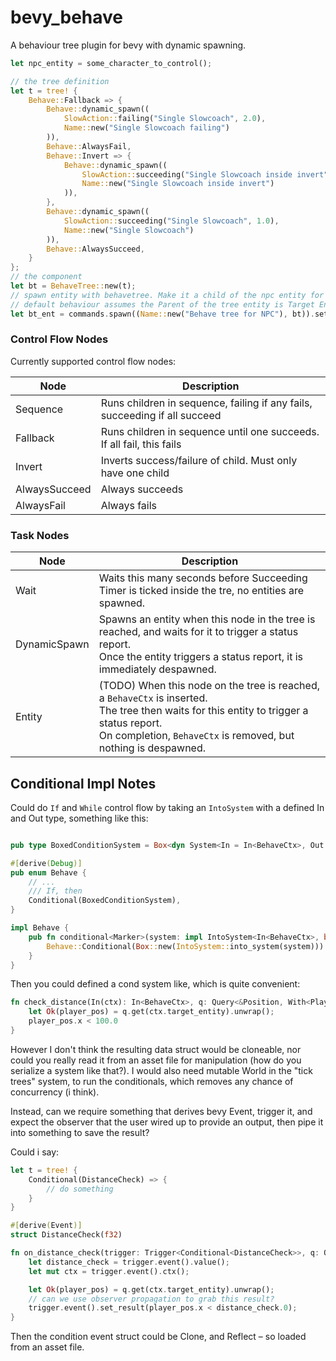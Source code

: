 # bevy_behave

A behaviour tree plugin for bevy with dynamic spawning.

```rust
let npc_entity = some_character_to_control();

// the tree definition
let t = tree! {
    Behave::Fallback => {
        Behave::dynamic_spawn((
            SlowAction::failing("Single Slowcoach", 2.0),
            Name::new("Single Slowcoach failing")
        )),
        Behave::AlwaysFail,
        Behave::Invert => {
            Behave::dynamic_spawn((
                SlowAction::succeeding("Single Slowcoach inside invert", 1.0),
                Name::new("Single Slowcoach inside invert")
            )),
        },
        Behave::dynamic_spawn((
            SlowAction::succeeding("Single Slowcoach", 1.0),
            Name::new("Single Slowcoach")
        )),
        Behave::AlwaysSucceed,
    }
};
// the component
let bt = BehaveTree::new(t);
// spawn entity with behavetree. Make it a child of the npc entity for convenience.
// default behaviour assumes the Parent of the tree entity is Target Entity you're controlling.
let bt_ent = commands.spawn((Name::new("Behave tree for NPC"), bt)).set_parent(npc_entity);
```

### Control Flow Nodes

Currently supported control flow nodes:

| Node          | Description                                                                |
| ------------- | -------------------------------------------------------------------------- |
| Sequence      | Runs children in sequence, failing if any fails, succeeding if all succeed |
| Fallback      | Runs children in sequence until one succeeds. If all fail, this fails      |
| Invert        | Inverts success/failure of child. Must only have one child                 |
| AlwaysSucceed | Always succeeds                                                            |
| AlwaysFail    | Always fails                                                               |

### Task Nodes

| Node         | Description                                                                                                                                                                                                     |
| ------------ | --------------------------------------------------------------------------------------------------------------------------------------------------------------------------------------------------------------- |
| Wait         | Waits this many seconds before Succeeding<br>Timer is ticked inside the tre, no entities are spawned.                                                                                                           |
| DynamicSpawn | Spawns an entity when this node in the tree is reached, and waits for it to trigger a status report.<br>Once the entity triggers a status report, it is immediately despawned.                                  |
| Entity       | (TODO) When this node on the tree is reached, a `BehaveCtx` is inserted.<br>The tree then waits for this entity to trigger a status report.<br>On completion, `BehaveCtx` is removed, but nothing is despawned. |


## Conditional Impl Notes

Could do `If` and `While` control flow by taking an `IntoSystem` with a defined In and Out type,
something like this:
```rust

pub type BoxedConditionSystem = Box<dyn System<In = In<BehaveCtx>, Out = bool>>;

#[derive(Debug)]
pub enum Behave {
    // ...
    /// If, then
    Conditional(BoxedConditionSystem),
}

impl Behave {
    pub fn conditional<Marker>(system: impl IntoSystem<In<BehaveCtx>, bool, Marker>) -> Behave {
        Behave::Conditional(Box::new(IntoSystem::into_system(system)))
    }
}
```

Then you could defined a cond system like, which is quite convenient:

```rust
fn check_distance(In(ctx): In<BehaveCtx>, q: Query<&Position, With<Player>>) -> bool {
    let Ok(player_pos) = q.get(ctx.target_entity).unwrap();
    player_pos.x < 100.0
}
```


However I don't think the resulting data struct would be cloneable, nor could you really read
it from an asset file for manipulation (how do you serialize a system like that?).
I would also need mutable World in the "tick trees" system, to run the conditionals, which removes
any chance of concurrency (i think).

Instead, can we require something that derives bevy Event, trigger it, and expect the observer
that the user wired up to provide an output, then pipe it into something to save the result?

Could i say:

```rust
let t = tree! {
    Conditional(DistanceCheck) => {
        // do something
    }
}

#[derive(Event)]
struct DistanceCheck(f32)

fn on_distance_check(trigger: Trigger<Conditional<DistanceCheck>>, q: Query<&Position, With<Player>>) {
    let distance_check = trigger.event().value();
    let mut ctx = trigger.event().ctx();

    let Ok(player_pos) = q.get(ctx.target_entity).unwrap();
    // can we use observer propagation to grab this result?
    trigger.event().set_result(player_pos.x < distance_check.0);
}
```

Then the condition event struct could be Clone, and Reflect – so loaded from an asset file.


